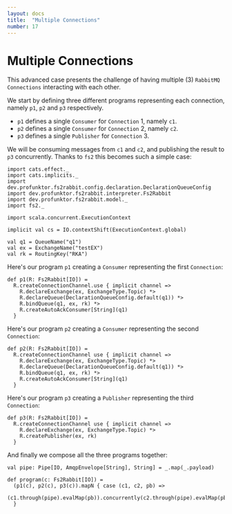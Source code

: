 ```yaml
---
layout: docs
title:  "Multiple Connections"
number: 17
---
```


# Multiple Connections

This advanced case presents the challenge of having multiple (3) `RabbitMQ Connections` interacting with each other.

We start by defining three different programs representing each connection, namely `p1`, `p2` and `p3` respectively.

- `p1` defines a single `Consumer` for `Connection` 1, namely `c1`.
- `p2` defines a single `Consumer` for `Connection` 2, namely `c2`.
- `p3` defines a single `Publisher` for `Connection` 3.

We will be consuming messages from `c1` and `c2`, and publishing the result to `p3` concurrently. Thanks to `fs2` this becomes such a simple case:

```tut:book:silent
import cats.effect._
import cats.implicits._
import dev.profunktor.fs2rabbit.config.declaration.DeclarationQueueConfig
import dev.profunktor.fs2rabbit.interpreter.Fs2Rabbit
import dev.profunktor.fs2rabbit.model._
import fs2._

import scala.concurrent.ExecutionContext

implicit val cs = IO.contextShift(ExecutionContext.global)

val q1 = QueueName("q1")
val ex = ExchangeName("testEX")
val rk = RoutingKey("RKA")
```

Here's our program `p1` creating a `Consumer` representing the first `Connection`:

```tut:book:silent
def p1(R: Fs2Rabbit[IO]) =
  R.createConnectionChannel.use { implicit channel =>
    R.declareExchange(ex, ExchangeType.Topic) *>
    R.declareQueue(DeclarationQueueConfig.default(q1)) *>
    R.bindQueue(q1, ex, rk) *>
    R.createAutoAckConsumer[String](q1)
  }
```

Here's our program `p2` creating a `Consumer` representing the second `Connection`:

```tut:book:silent
def p2(R: Fs2Rabbit[IO]) =
  R.createConnectionChannel use { implicit channel =>
    R.declareExchange(ex, ExchangeType.Topic) *>
    R.declareQueue(DeclarationQueueConfig.default(q1)) *>
    R.bindQueue(q1, ex, rk) *>
    R.createAutoAckConsumer[String](q1)
  }
```

Here's our program `p3` creating a `Publisher` representing the third `Connection`:

```tut:book:silent
def p3(R: Fs2Rabbit[IO]) =
  R.createConnectionChannel use { implicit channel =>
    R.declareExchange(ex, ExchangeType.Topic) *>
    R.createPublisher(ex, rk)
  }
```

And finally we compose all the three programs together:

```tut:book:silent
val pipe: Pipe[IO, AmqpEnvelope[String], String] = _.map(_.payload)

def program(c: Fs2Rabbit[IO]) =
  (p1(c), p2(c), p3(c)).mapN { case (c1, c2, pb) =>
    (c1.through(pipe).evalMap(pb)).concurrently(c2.through(pipe).evalMap(pb)).compile.drain
  }
```
